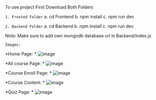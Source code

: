 To use project First Download Both Folders

`1. Fronted Folder`
    a. cd Frontend
    b. npm install
    c. npm run dev

`2. Backend Folder`
    a. cd Backend
    b. npm install
    c. npm run dev


Note: Make sure to add own mongodb database url in Backend/index.js


`Images:`

*Home Page: *
![image](https://github.com/karanrajput2003/Online_Teaching_Website/assets/97956908/5cdb4e94-ad8f-485a-b3f8-0e1999e4e30b)

*All course Page: *
![image](https://github.com/karanrajput2003/Online_Teaching_Website/assets/97956908/619b48a0-1bd3-4375-8a01-62f128b1faf6)

*Course Enroll Page: *
![image](https://github.com/karanrajput2003/Online_Teaching_Website/assets/97956908/a681c732-5ddb-4150-9106-ec28694852f7)

*Course Content: *
![image](https://github.com/karanrajput2003/Online_Teaching_Website/assets/97956908/1f48a3a8-ebc2-46b9-b139-735127d9db6a)

*Quiz Page: *
![image](https://github.com/karanrajput2003/Online_Teaching_Website/assets/97956908/6a9891df-246b-427e-9876-4f6dc0a4ffef)

